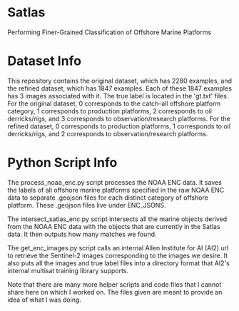 # Satlas
Performing Finer-Grained Classification of Offshore Marine Platforms

# Dataset Info
This repository contains the original dataset, which has 2280 examples, and the refined dataset, which has 1847 examples. Each of these 1847 examples has 3 images associated with it.
The true label is located in the 'gt.txt' files. For the original dataset, 0 corresponds to the catch-all offshore platform category, 1 corresponds to production platforms, 2 corresponds
to oil derricks/rigs, and 3 corresponds to observation/research platforms. For the refined dataset, 0 corresponds to production platforms, 1 corresponds
to oil derricks/rigs, and 2 corresponds to observation/research platforms.

# Python Script Info
The process_noaa_enc.py script processes the NOAA ENC data. It saves the labels of all offshore marine platforms specified in the raw NOAA ENC data to separate .geojson files for
each distinct category of offshore platform. These .geojson files live under ENC_JSONS.

The intersect_satlas_enc.py script intersects all the marine objects derived from the NOAA ENC data with the objects that are currently in the Satlas data. It then outputs how many matches we found.

The get_enc_images.py script calls an internal Allen Institute for AI (AI2) url to retrieve the Sentinel-2 images corresponding to the images we desire. It also puts all the images and true label files
into a directory format that AI2's internal multisat training library supports.

Note that there are many more helper scripts and code files that I cannot share here on which I worked on. The files given are meant to provide an idea of what I was doing.
